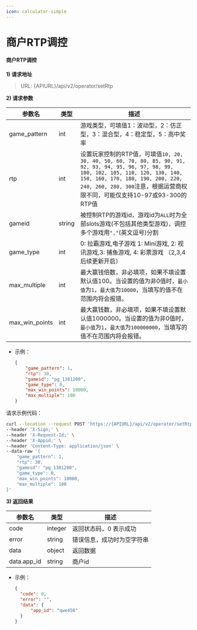 ```yaml
---
icon: calculator-simple
---
```


# 商户RTP调控

#### 商户RTP调控 <a href="#h3--rtp-v2" id="h3--rtp-v2"></a>

**1) 请求地址**

> URL: {APIURL}/api/v2/operator/setRtp

**2) 请求参数**

| 参数名              | 类型     | 描述                                                                                                                                                                                                                       |
| ---------------- | ------ | ------------------------------------------------------------------------------------------------------------------------------------------------------------------------------------------------------------------------ |
| game\_pattern    | int    | 游戏类型，可填值1：波动型，2：仿正型，3：混合型，4：稳定型，5：高中奖率                                                                                                                                                                                   |
| rtp              | int    | 设置玩家控制的RTP值，可填值`10, 20, 30, 40, 50, 60, 70, 80, 85, 90, 91, 92, 93, 94, 95, 96, 97, 98, 99, 100, 102, 105, 110, 120, 130, 140, 150, 160, 170, 180, 190, 200, 220, 240, 260, 280, 300`注意，根据运营商权限不同，可能仅支持10-97或93-300的RTP值 |
| gameid           | string | 被控制RTP的游戏id，游戏id为`ALL`时为全部slots游戏(不包括其他类型游戏)，调控多个游戏用`","`(英文逗号)分割                                                                                                                                                        |
| game\_type       | int    | 0: 拉霸游戏,电子游戏 1: Mini游戏, 2: 视讯游戏,3: 捕鱼游戏, 4: 彩票游戏 （2,3,4后续更新开启）                                                                                                                                                           |
| max\_multiple    | int    | 最大赢钱倍数，非必填项，如果不填设置默认值100。当设置的值为非0值时，`最小值`为`1`，`最大值`为`10000`，当填写的值不在范围内将会报错。                                                                                                                                              |
| max\_win\_points | int    | 最大赢钱数，非必填项，如果不填设置默认值1000000。当设置的值为非0值时，`最小值`为`1`，`最大值`为`100000000`，当填写的值不在范围内将会报错。                                                                                                                                       |

*   示例：

    ```json
    {
        "game_pattern": 1,
        "rtp": 30,
        "gameid": "pg_1381200",
        "game_type": 0,
        "max_win_points": 10000,
        "max_multiple": 100
    }
    ```

请求示例代码：

```bash
curl --location --request POST 'https://{APIURL}/api/v2/operator/setRtp' \
--header 'X-Sign;' \
--header 'X-Request-Id;' \
--header 'X-Appid;' \
--header 'Content-Type: application/json' \
--data-raw '{
    "game_pattern": 1,
    "rtp": 30,
    "gameid": "pg_1381200",
    "game_type": 0,
    "max_win_points": 10000,
    "max_multiple": 100
}'
```

**3) 返回结果**

| 参数名          | 类型      | 描述            |
| ------------ | ------- | ------------- |
| code         | integer | 返回状态码，0 表示成功  |
| error        | string  | 错误信息，成功时为空字符串 |
| data         | object  | 返回数据          |
| data.app\_id | string  | 商户id          |

*   示例：

    ```json
    {
      "code": 0,
      "error": "",
      "data": {
          "app_id": "qwe456"
      }
    }
    ```
